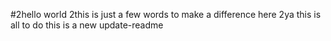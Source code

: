 #2hello world 
2this is just a few words to make a difference here
2ya this is all to do
this is a new update-readme

